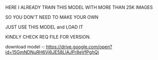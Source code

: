 HERE I ALREADY TRAIN THIS MODEL WITH MORE THAN 25K IMAGES

SO YOU DON'T NEED TO MAKE YOUR OWN 

JUST USE THIS MODEL and LOAD IT

KINDLY CHECK REQ FILE FOR VERSION. 


download model -: https://drive.google.com/open?id=15GmNDNuRH6Vj6JE58LlAJPr8eVfPghQj
